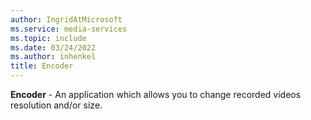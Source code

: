 ```yaml
---
author: IngridAtMicrosoft
ms.service: media-services
ms.topic: include
ms.date: 03/24/2022
ms.author: inhenkel
title: Encoder
---
```


**Encoder** - An application which allows you to change recorded videos resolution and/or size.
